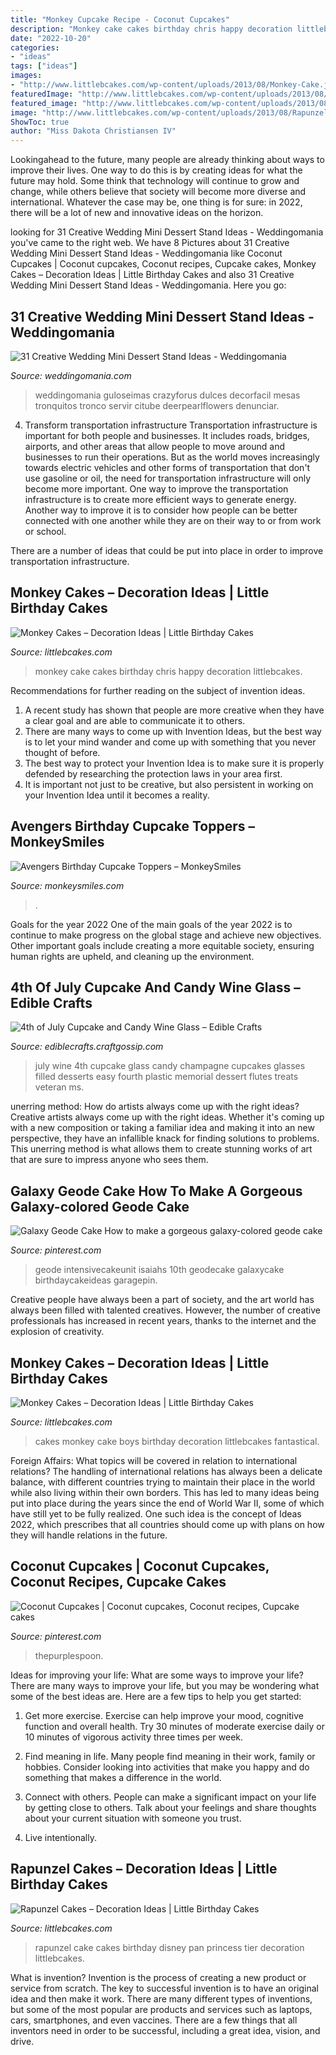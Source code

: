 ```yaml
---
title: "Monkey Cupcake Recipe - Coconut Cupcakes"
description: "Monkey cake cakes birthday chris happy decoration littlebcakes"
date: "2022-10-20"
categories:
- "ideas"
tags: ["ideas"]
images:
- "http://www.littlebcakes.com/wp-content/uploads/2013/08/Monkey-Cake.jpg"
featuredImage: "http://www.littlebcakes.com/wp-content/uploads/2013/08/Rapunzel-Cake-Pan.jpg"
featured_image: "http://www.littlebcakes.com/wp-content/uploads/2013/08/Monkey-Cake.jpg"
image: "http://www.littlebcakes.com/wp-content/uploads/2013/08/Rapunzel-Cake-Pan.jpg"
ShowToc: true
author: "Miss Dakota Christiansen IV"
---
```



Lookingahead to the future, many people are already thinking about ways to improve their lives. One way to do this is by creating ideas for what the future may hold. Some think that technology will continue to grow and change, while others believe that society will become more diverse and international. Whatever the case may be, one thing is for sure: in 2022, there will be a lot of new and innovative ideas on the horizon.

	

		
looking for 31 Creative Wedding Mini Dessert Stand Ideas - Weddingomania you've came to the right web. We have 8 Pictures about 31 Creative Wedding Mini Dessert Stand Ideas - Weddingomania like Coconut Cupcakes | Coconut cupcakes, Coconut recipes, Cupcake cakes, Monkey Cakes – Decoration Ideas | Little Birthday Cakes and also 31 Creative Wedding Mini Dessert Stand Ideas - Weddingomania. Here you go:
		
    
## 31 Creative Wedding Mini Dessert Stand Ideas - Weddingomania

<img loading=lazy src="https://i.weddingomania.com/31-Wedding-Mini-Dessert-Stand-Ideas6.jpg" onerror="this.onerror=null;this.src='https://tse1.mm.bing.net/th?id=OIP.orPQfNsp3kRRNdYRDbFxDQAAAA&amp;pid=15.1';" alt="31 Creative Wedding Mini Dessert Stand Ideas - Weddingomania">

_Source: weddingomania.com_

>weddingomania guloseimas crazyforus dulces decorfacil mesas tronquitos tronco servir citube deerpearlflowers denunciar. 

	

4) Transform transportation infrastructure
Transportation infrastructure is important for both people and businesses. It includes roads, bridges, airports, and other areas that allow people to move around and businesses to run their operations. But as the world moves increasingly towards electric vehicles and other forms of transportation that don't use gasoline or oil, the need for transportation infrastructure will only become more important. 
One way to improve the transportation infrastructure is to create more efficient ways to generate energy. Another way to improve it is to consider how people can be better connected with one another while they are on their way to or from work or school. 

There are a number of ideas that could be put into place in order to improve transportation infrastructure.

    
## Monkey Cakes – Decoration Ideas | Little Birthday Cakes

<img loading=lazy src="http://www.littlebcakes.com/wp-content/uploads/2013/08/Monkey-Cake.jpg" onerror="this.onerror=null;this.src='https://tse2.mm.bing.net/th?id=OIP.tbxt3A_MXCcctZE6LcFdVwHaJ4&amp;pid=15.1';" alt="Monkey Cakes – Decoration Ideas | Little Birthday Cakes">

_Source: littlebcakes.com_

>monkey cake cakes birthday chris happy decoration littlebcakes. 

	

Recommendations for further reading on the subject of invention ideas.
1. A recent study has shown that people are more creative when they have a clear goal and are able to communicate it to others.
2. There are many ways to come up with Invention Ideas, but the best way is to let your mind wander and come up with something that you never thought of before. 
3. The best way to protect your Invention Idea is to make sure it is properly defended by researching the protection laws in your area first. 
4. It is important not just to be creative, but also persistent in working on your Invention Idea until it becomes a reality.

    
## Avengers Birthday Cupcake Toppers – MonkeySmiles

<img loading=lazy src="https://monkeysmiles.com/wp-content/uploads/2016/02/IMG_2550.jpg" onerror="this.onerror=null;this.src='https://tse3.mm.bing.net/th?id=OIP.cI3hagKSgI3GixrMtn1--AHaE8&amp;pid=15.1';" alt="Avengers Birthday Cupcake Toppers – MonkeySmiles">

_Source: monkeysmiles.com_

>. 

	

Goals for the year 2022
One of the main goals of the year 2022 is to continue to make progress on the global stage and achieve new objectives. Other important goals include creating a more equitable society, ensuring human rights are upheld, and cleaning up the environment.

    
## 4th Of July Cupcake And Candy Wine Glass – Edible Crafts

<img loading=lazy src="http://i2.wp.com/ediblecrafts.craftgossip.com/files/2016/06/4th-july-cupcakes-wine-glass-champagne-flute-cupcake.jpg?fit=600,680" onerror="this.onerror=null;this.src='https://tse1.mm.bing.net/th?id=OIP.442oIN2p0Lv83PSMiNavaQHaIZ&amp;pid=15.1';" alt="4th of July Cupcake and Candy Wine Glass – Edible Crafts">

_Source: ediblecrafts.craftgossip.com_

>july wine 4th cupcake glass candy champagne cupcakes glasses filled desserts easy fourth plastic memorial dessert flutes treats veteran ms. 

	

unerring method: How do artists always come up with the right ideas?
Creative artists always come up with the right ideas. Whether it's coming up with a new composition or taking a familiar idea and making it into an new perspective, they have an infallible knack for finding solutions to problems. This unerring method is what allows them to create stunning works of art that are sure to impress anyone who sees them.

    
## Galaxy Geode Cake How To Make A Gorgeous Galaxy-colored Geode Cake

<img loading=lazy src="https://i.pinimg.com/736x/47/59/35/475935df717e15cf5d48344c88fee503.jpg" onerror="this.onerror=null;this.src='https://tse2.mm.bing.net/th?id=OIP.5sKmpuS2x_Z_aDezsz2uaQHaNK&amp;pid=15.1';" alt="Galaxy Geode Cake How to make a gorgeous galaxy-colored geode cake">

_Source: pinterest.com_

>geode intensivecakeunit isaiahs 10th geodecake galaxycake birthdaycakeideas garagepin. 

	

Creative people have always been a part of society, and the art world has always been filled with talented creatives. However, the number of creative professionals has increased in recent years, thanks to the internet and the explosion of creativity.

    
## Monkey Cakes – Decoration Ideas | Little Birthday Cakes

<img loading=lazy src="http://www.littlebcakes.com/wp-content/uploads/2013/08/Monkey-Cakes.jpg" onerror="this.onerror=null;this.src='https://tse1.mm.bing.net/th?id=OIP.H6nibDbqzCWV6eOYM8TacQHaJ3&amp;pid=15.1';" alt="Monkey Cakes – Decoration Ideas | Little Birthday Cakes">

_Source: littlebcakes.com_

>cakes monkey cake boys birthday decoration littlebcakes fantastical. 

	

Foreign Affairs: What topics will be covered in relation to international relations?
The handling of international relations has always been a delicate balance, with different countries trying to maintain their place in the world while also living within their own borders. This has led to many ideas being put into place during the years since the end of World War II, some of which have still yet to be fully realized. One such idea is the concept of Ideas 2022, which prescribes that all countries should come up with plans on how they will handle relations in the future.

    
## Coconut Cupcakes | Coconut Cupcakes, Coconut Recipes, Cupcake Cakes

<img loading=lazy src="https://i.pinimg.com/736x/b5/99/ae/b599aefa6e133dbe9aec4ea4e152e33b.jpg" onerror="this.onerror=null;this.src='https://tse2.mm.bing.net/th?id=OIP.TvKe9j8RWLeMa3Ylh3_3fgHaJ3&amp;pid=15.1';" alt="Coconut Cupcakes | Coconut cupcakes, Coconut recipes, Cupcake cakes">

_Source: pinterest.com_

>thepurplespoon. 

	

Ideas for improving your life: What are some ways to improve your life?
There are many ways to improve your life, but you may be wondering what some of the best ideas are. Here are a few tips to help you get started:
1. Get more exercise. Exercise can help improve your mood, cognitive function and overall health. Try 30 minutes of moderate exercise daily or 10 minutes of vigorous activity three times per week.

2. Find meaning in life. Many people find meaning in their work, family or hobbies. Consider looking into activities that make you happy and do something that makes a difference in the world.

3. Connect with others. People can make a significant impact on your life by getting close to others. Talk about your feelings and share thoughts about your current situation with someone you trust.

4. Live intentionally.

    
## Rapunzel Cakes – Decoration Ideas | Little Birthday Cakes

<img loading=lazy src="http://www.littlebcakes.com/wp-content/uploads/2013/08/Rapunzel-Cake-Pan.jpg" onerror="this.onerror=null;this.src='https://tse3.mm.bing.net/th?id=OIP.tqgWB2Q-8wN5bo5QcUhSjQHaKI&amp;pid=15.1';" alt="Rapunzel Cakes – Decoration Ideas | Little Birthday Cakes">

_Source: littlebcakes.com_

>rapunzel cake cakes birthday disney pan princess tier decoration littlebcakes. 

	

What is invention?
Invention is the process of creating a new product or service from scratch. The key to successful invention is to have an original idea and then make it work. There are many different types of inventions, but some of the most popular are products and services such as laptops, cars, smartphones, and even vaccines. 
There are a few things that all inventors need in order to be successful, including a great idea, vision, and drive.

